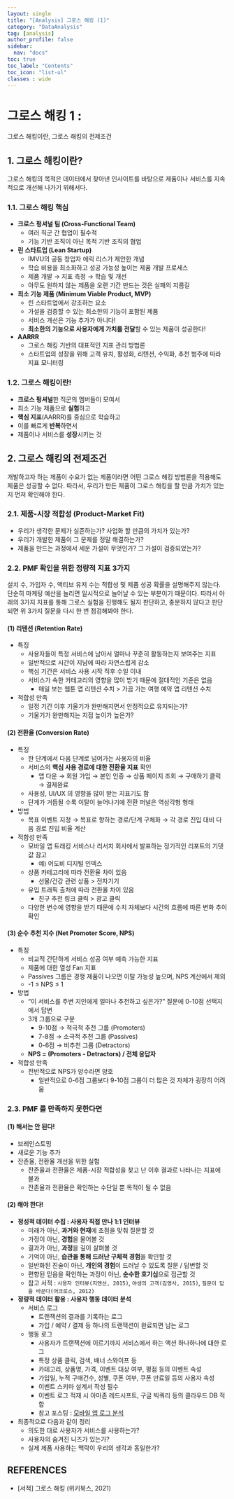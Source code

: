 ```yaml
---
layout: single
title: "[Analysis] 그로스 해킹 (1)"
category: "DataAnalysis"
tag: [analysis]
author_profile: false
sidebar:
  nav: "docs"
toc: true
toc_label: "Contents"
toc_icon: "list-ul"
classes : wide
---
```


# 그로스 해킹 1 :
그로스 해킹이란, 그로스 해킹의 전제조건

## 1. 그로스 해킹이란?

그로스 해킹의 목적은 데이터에서 찾아낸 인사이트를 바탕으로 제품이나 서비스를 지속적으로 개선해 나가기 위해서다.

### 1.1. 그로스 해킹 핵심

- **크로스 펑셔널 팀 (Cross-Functional Team)**
  - 여러 직군 간 협업이 필수적
  - 기능 기반 조직이 아닌 목적 기반 조직의 협업
- **린 스타트업 (Lean Startup)**
  - IMVU의 공동 창업자 에릭 리스가 제안한 개념
  - 학습 비용을 최소화하고 성공 가능성 높이는 제품 개발 프로세스
  - 제품 개발 → 지표 측정 → 학습 및 개선
  - 아무도 원하지 않는 제품을 오랜 기간 만드는 것은 실패의 지름길
- **최소 기능 제품 (Minimum Viable Product, MVP)**
  - 린 스타트업에서 강조하는 요소
  - 가설을 검증할 수 있는 최소한의 기능이 포함된 제품
  - 서비스 개선은 기능 추가가 아니다!
  - **최소한의 기능으로 사용자에게 가치를 전달**할 수 있는 제품이 성공한다!
- **AARRR**
  - 그로스 해킹 기반의 대표적인 지표 관리 방법론
  - 스타트업의 성장을 위해 고객 유치, 활성화, 리텐션, 수익화, 추천 범주에 따라 지표 모니터링

### 1.2. 그로스 해킹이란!

- **크로스 펑셔널**한 직군의 멤버들이 모여서
- 최소 기능 제품으로 **실험**하고
- **핵심 지표**(AARRR)를 중심으로 학습하고
- 이를 빠르게 **반복**하면서
- 제품이나 서비스를 **성장**시키는 것

## 2. 그로스 해킹의 전제조건

개발하고자 하는 제품이 수요가 없는 제품이라면 어떤 그로스 해킹 방법론을 적용해도 제품은 성공할 수 없다. 따라서, 우리가 만든 제품이 그로스 해킹을 할 만큼 가치가 있는지 먼저 확인해야 한다.

### 2.1. 제품-시장 적합성 (Product-Market Fit)

- 우리가 생각한 문제가 실존하는가? 사업화 할 만큼의 가치가 있는가?
- 우리가 개발한 제품이 그 문제를 정말 해결하는가?
- 제품을 만드는 과정에서 세운 가설이 무엇인가? 그 가설이 검증되었는가?

### 2.2. PMF 확인을 위한 정량적 지표 3가지

설치 수, 가입자 수, 액티브 유저 수는 적합성 및 제품 성공 확률을 설명해주지 않는다. 단순히 마케팅 예산을 늘리면 일시적으로 늘어날 수 있는 부분이기 때문이다. 따라서 아래의 3가지 지표를 통해 그로스 실험을 진행해도 될지 판단하고, 충분하지 않다고 판단되면 위 3가지 질문을 다시 한 번 점검해봐야 한다.

#### (1) 리텐션 (Retention Rate)

- 특징
  - 사용자들이 특정 서비스에 남아서 얼마나 꾸준히 활동하는지 보여주는 지표
  - 일반적으로 시간이 지남에 따라 자연스럽게 감소
  - 핵심 기간은 서비스 사용 시작 직후 수일 이내
  - 서비스가 속한 카테고리의 영향을 많이 받기 때문에 절대적인 기준은 없음
    - 매일 보는 웹툰 앱 리텐션 수치 > 가끔 가는 여행 예약 앱 리텐션 수치
- 적합성 만족
  - 일정 기간 이후 기울기가 완만해지면서 안정적으로 유지되는가?
  - 기울기가 완만해지는 지점 높이가 높은가?

#### (2) 전환율 (Conversion Rate)

- 특징
  - 한 단계에서 다음 단계로 넘어가는 사용자의 비율
  - 서비스의 **핵심 사용 경로에 대한 전환율 지표** 확인
    - 앱 다운 → 회원 가입  → 본인 인증 → 상품 페이지 조회 → 구매하기 클릭 → 결제완료
  - 사용성, UI/UX 의 영향을 많이 받는 지표기도 함
  - 단계가 거듭될 수록 이탈이 늘어나기에 전환 퍼널은 역삼각형 형태
- 방법
  - 목표 이벤트 지정 → 목표로 향하는 경로/단계 구체화 → 각 경로 진입 대비 다음 경로 진입 비율 계산
- 적합성 만족
  - 모바일 앱 트래킹 서비스나 리서치 회사에서 발표하는 정기적인 리포트의 기댓값 참고
    - 예) 어도비 디지털 인덱스
  - 상품 카테고리에 따라 전환율 차이 있음
    - 선물/건강 관련 상품 > 전자기기
  - 유입 트래픽 출처에 따라 전환율 차이 있음
    - 친구 추천 링크 클릭 > 광고 클릭
  - 다양한 변수에 영향을 받기 때문에 수치 자체보다 시간의 흐름에 따른 변화 추이 확인

#### (3) 순수 추천 지수 (Net Promoter Score, NPS)

- 특징
  - 비교적 간단하게 서비스 성공 여부 예측 가능한 지표
  - 제품에 대한 열성 Fan 지표
  - Passives 그룹은 경쟁 제품이 나오면 이탈 가능성 높으며, NPS 계산에서 제외
  - -1 ≤ NPS ≤ 1
- 방법
  - “이 서비스를 주변 지인에게 얼마나 추천하고 싶은가?” 질문에 0-10점 선택지에서 답변
  - 3개 그룹으로 구분
    - 9-10점 → 적극적 추천 그룹 (Promoters)
    - 7-8점 → 소극적 추천 그룹 (Passives)
    - 0-6점 → 비추천 그룹 (Detractors)
  - **NPS = (Promoters - Detractors) / 전체 응답자**
- 적합성 만족
  - 전반적으로 NPS가 양수라면 양호
    - 일반적으로 0-6점 그룹보다 9-10점 그룹이 더 많은 것 자체가 굉장히 어려움

### 2.3. PMF 를 만족하지 못한다면

#### (1) 해서는 안 된다!

- 브레인스토밍
- 새로운 기능 추가
- 잔존율, 전환율 개선을 위한 실험
  - 잔존율과 전환율은 제품-시장 적합성을 찾고 난 이후 결과로 나타나는 지표에 불과
  - 잔존율과 전환율은 확인하는 수단일 뿐 목적이 될 수 없음

#### (2) 해야 한다!

- **정성적 데이터 수집 : 사용자 직접 만나 1:1 인터뷰**
  - 미래가 아닌, **과거와 현재**에 초점을 맞춰 질문할 것
  - 가정이 아닌, **경험**을 물어볼 것
  - 결과가 아닌, **과정**을 깊이 살펴볼 것
  - 기억이 아닌, **습관을 통해 드러난 구체적 경험**을 확인할 것
  - 일반화된 진술이 아닌, **개인의 경험**이 드러날 수 있도록 질문 / 답변할 것
  - 편향된 믿음을 확인하는 과정이 아닌, **순수한 호기심**으로 접근할 것
  - 참고 서적 : `사용자 인터뷰(지앤선, 2015)`, `야생의 고객(김영사, 2015)`, `질문이 답을 바꾼다(어크로스, 2012)`
- **정량적 데이터 활용 : 사용자 행동 데이터 분석**
  - 서비스 로그
    - 트랜잭션의 결과를 기록하는 로그
    - 가입 / 예약 / 결제 등 하나의 트랜잭션이 완료되면 남는 로그
  - 행동 로그
    - 사용자가 트랜잭션에 이르기까지 서비스에서 하는 액션 하나하나에 대한 로그
    - 특정 상품 클릭, 검색, 배너 스와이프 등
    - 카테고리, 상품명, 가격, 이벤트 대상 여부, 평점 등의 이벤트 속성
    - 가입일, 누적 구매건수, 성별, 쿠폰 여부, 쿠폰 만료일 등의 사용자 속성
    - 이벤트 스키마 설계서 작성 필수
    - 이벤트 로그 적재 시 아마존 레드시프트, 구글 빅쿼리 등의 클라우드 DB 적합
    - 참고 포스팅 : [모바일 앱 로그 분석](https://brunch.co.kr/@leoyang99/15)
- 최종적으로 다음과 같이 정리
  - 의도한 대로 사용자가 서비스를 사용하는가?
  - 사용자의 숨겨진 니즈가 있는가?
  - 실제 제품 사용하는 맥락이 우리의 생각과 동일한가?



## REFERENCES

- [서적] 그로스 해킹 (위키북스, 2021)